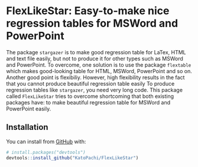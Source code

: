 
<!-- README.md is generated from README.Rmd. Please edit that file -->

# FlexLikeStar: Easy-to-make nice regression tables for MSWord and PowerPoint

<!-- badges: start -->

<!-- badges: end -->

The package `stargazer` is to make good regression table for LaTex, HTML
and text file easily, but not to produce it for other types such as
MSWord and PowerPoint. To overcome, one solution is to use the package
`flextable` which makes good-looking table for HTML, MSWord, PowerPoint
and so on. Another good point is flexibiliy. However, high flexibility
results in the fact that you cannot produce beautiful regression table
easily To produce regression tables like `stargazer`, you need very long
code. This package called `FlexLikeStar` tries to overcome shortcoming
that both existing packages have: to make beautiful regression table for
MSWord and PowerPoint easily.

## Installation

You can install from [GitHub](https://github.com/) with:

``` r
# install.packages("devtools")
devtools::install_github("KatoPachi/FlexLikeStar")
```
